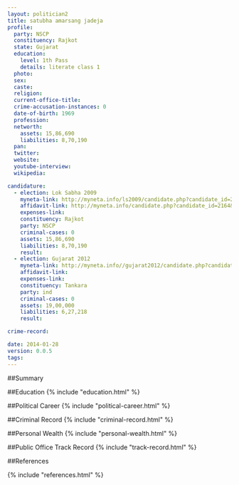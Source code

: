 ```yaml
---
layout: politician2
title: satubha amarsang jadeja
profile: 
  party: NSCP
  constituency: Rajkot
  state: Gujarat
  education: 
    level: 1th Pass
    details: literate class 1
  photo: 
  sex: 
  caste: 
  religion: 
  current-office-title: 
  crime-accusation-instances: 0
  date-of-birth: 1969
  profession: 
  networth: 
    assets: 15,86,690
    liabilities: 8,70,190
  pan: 
  twitter: 
  website: 
  youtube-interview: 
  wikipedia: 

candidature: 
  - election: Lok Sabha 2009
    myneta-link: http://myneta.info/ls2009/candidate.php?candidate_id=2164
    affidavit-link: http://myneta.info/candidate.php?candidate_id=2164&scan=original
    expenses-link: 
    constituency: Rajkot 
    party: NSCP
    criminal-cases: 0
    assets: 15,86,690
    liabilities: 8,70,190
    result:  
  - election: Gujarat 2012
    myneta-link: http://myneta.info//gujarat2012/candidate.php?candidate_id=213
    affidavit-link: 
    expenses-link: 
    constituency: Tankara 
    party: ind
    criminal-cases: 0
    assets: 19,00,000
    liabilities: 6,27,218
    result:  

crime-record: 

date: 2014-01-28
version: 0.0.5
tags: 
---
```

##Summary


##Education
{% include "education.html" %}


##Political Career
{% include "political-career.html" %}


##Criminal Record
{% include "criminal-record.html" %}


##Personal Wealth
{% include "personal-wealth.html" %}


##Public Office Track Record
{% include "track-record.html" %}


##References


{% include "references.html" %}